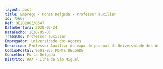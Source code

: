 ```yaml
--- 
layout: post
title: Emprego - Ponta Delgada - Professor auxiliar
Id: 75667
Ref: OE202003/0547
DataAbertura: 2020-03-24
DataFecho: 2020-05-06
Trabalho: Professor auxiliar
Empregador: Universidade dos Açores
Descricao: Professor Auxiliar do mapa de pessoal da Universidade dos Açores, na modalidade de contrato de trabalho em funções públicas por tempo indeterminado, para a área científica disciplinar de História
CodigoPostal: 9501-855 PONTA DELGADA
Concelho: Ponta Delgada
Distrito: RAA - Ilha de São Miguel
--- 
```


